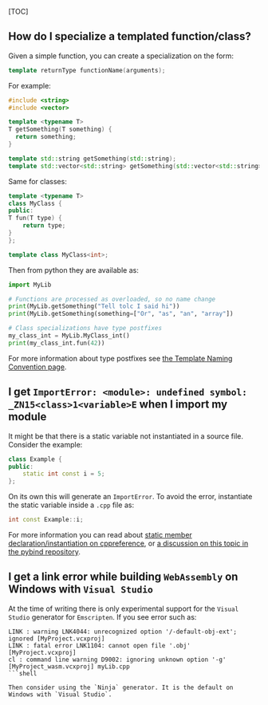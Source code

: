 [TOC]

## How do I specialize a templated function/class? ##

Given a simple function, you can create a specialization on the form:

```cpp
template returnType functionName(arguments);
```

For example:

```cpp
#include <string>
#include <vector>

template <typename T>
T getSomething(T something) {
  return something;
}

template std::string getSomething(std::string);
template std::vector<std::string> getSomething(std::vector<std::string>);
```

Same for classes:

```cpp
template <typename T>
class MyClass {
public:
T fun(T type) {
	return type;
}
};

template class MyClass<int>;
```

Then from python they are available as:

```python
import MyLib

# Functions are processed as overloaded, so no name change
print(MyLib.getSomething("Tell tolc I said hi"))
print(MyLib.getSomething(something=["Or", "as", "an", "array"])

# Class specializations have type postfixes
my_class_int = MyLib.MyClass_int()
print(my_class_int.fun(42))
```

For more information about type postfixes see [the Template Naming Convention page](python/template_naming_convention.md).

## I get `ImportError: <module>: undefined symbol: _ZN15<class>1<variable>E` when I import my module ##

It might be that there is a static variable not instantiated in a source file.
Consider the example:

```cpp
class Example {
public:
	static int const i = 5;
};
```

On its own this will generate an `ImportError`. To avoid the error, instantiate the static variable inside a `.cpp` file as:

```cpp
int const Example::i;
```

For more information you can read about [static member declaration/instantiation on cppreference](https://en.cppreference.com/w/cpp/language/static), or [a discussion on this topic in the pybind repository](https://github.com/pybind/pybind11/issues/682).

## I get a link error while building `WebAssembly` on Windows with `Visual Studio` ##

At the time of writing there is only experimental support for the `Visual Studio` generator for `Emscripten`. If you see error such as:

```shell
LINK : warning LNK4044: unrecognized option '/-default-obj-ext'; ignored [MyProject.vcxproj]
LINK : fatal error LNK1104: cannot open file '.obj' [MyProject.vcxproj]
cl : command line warning D9002: ignoring unknown option '-g' [MyProject_wasm.vcxproj] myLib.cpp
```shell

Then consider using the `Ninja` generator. It is the default on Windows with `Visual Studio`.

